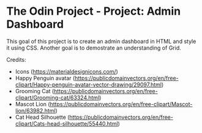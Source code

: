 # The Odin Project - Project: Admin Dashboard

This goal of this project is to create an admin dashboard in HTML and style it using CSS. Another goal is to demostrate an understanding of Grid.

Credits:
- Icons (https://materialdesignicons.com/)
- Happy Penguin avatar (https://publicdomainvectors.org/en/free-clipart/Happy-penguin-avatar-vector-drawing/29097.html)
- Grooming Cat (https://publicdomainvectors.org/en/free-clipart/Grooming-cat/63324.html)
- Mascot Lion (https://publicdomainvectors.org/en/free-clipart/Mascot-lion/63982.html)
- Cat Head Silhouette (https://publicdomainvectors.org/en/free-clipart/Cats-head-silhouette/55440.html)